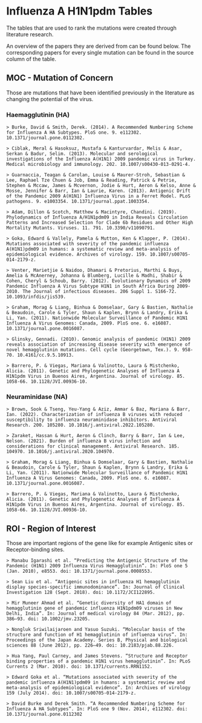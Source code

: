 # Influenza A H1N1pdm Tables

The tables that are used to rank the mutations were created through literature research.

An overview of the papers they are derived from can be found below. The corresponding papers for every single mutation can be found in the source column of the table.


## MOC - Mutation of Concern

Those are mutations that have been identified previously in the literature as changing the potential of the virus. 

### Haemagglutinin (HA)

    > Burke, David & Smith, Derek. (2014). A Recommended Numbering Scheme for Influenza A HA Subtypes. PloS one. 9. e112302. 10.1371/journal.pone.0112302. 

    > Ciblak, Meral & Hasoksuz, Mustafa & Kanturvardar, Melis & Asar, Serkan & Badur, Selim. (2013). Molecular and serological investigations of the Influenza A(H1N1) 2009 pandemic virus in Turkey. Medical microbiology and immunology. 202. 10.1007/s00430-013-0291-4. 

    > Guarnaccia, Teagan & Carolan, Louise & Maurer-Stroh, Sebastian & Lee, Raphael Tze Chuen & Job, Emma & Reading, Patrick & Petrie, Stephen & Mccaw, James & Mcvernon, Jodie & Hurt, Aeron & Kelso, Anne & Mosse, Jennifer & Barr, Ian & Laurie, Karen. (2013). Antigenic Drift of the Pandemic 2009 A(H1N1) Influenza Virus in a Ferret Model. PLoS pathogens. 9. e1003354. 10.1371/journal.ppat.1003354. 

    > Adam, Dillon & Scotch, Matthew & Macintyre, Chandini. (2019). Phylodynamics of Influenza A/H1N1pdm09 in India Reveals Circulation Patterns and Increased Selection for Clade 6b Residues and Other High Mortality Mutants. Viruses. 11. 791. 10.3390/v11090791. 

    > Goka, Edward & Vallely, Pamela & Mutton, Ken & Klapper, P. (2014). Mutations associated with severity of the pandemic influenza A(H1N1)pdm09 in humans: a systematic review and meta-analysis of epidemiological evidence. Archives of virology. 159. 10.1007/s00705-014-2179-z. 

    > Venter, Marietjie & Naidoo, Dhamari & Pretorius, Marthi & Buys, Amelia & McAnerney, Johanna & Blumberg, Lucille & Madhi, Shabir & Cohen, Cheryl & Schoub, Barry. (2012). Evolutionary Dynamics of 2009 Pandemic Influenza A Virus Subtype H1N1 in South Africa During 2009-2010. The Journal of infectious diseases. 206 Suppl 1. S166-72. 10.1093/infdis/jis539. 

    > Graham, Morag & Liang, Binhua & Domselaar, Gary & Bastien, Nathalie & Beaudoin, Carole & Tyler, Shaun & Kaplen, Brynn & Landry, Erika & Li, Yan. (2011). Nationwide Molecular Surveillance of Pandemic H1N1 Influenza A Virus Genomes: Canada, 2009. PloS one. 6. e16087. 10.1371/journal.pone.0016087. 

    > Glinsky, Gennadi. (2010). Genomic analysis of pandemic (H1N1) 2009 reveals association of increasing disease severity with emergence of novel hemagglutinin mutations. Cell cycle (Georgetown, Tex.). 9. 958-70. 10.4161/cc.9.5.10913. 

    > Barrero, P. & Viegas, Mariana & Valinotto, Laura & Mistchenko, Alicia. (2011). Genetic and Phylogenetic Analyses of Influenza A H1N1pdm Virus in Buenos Aires, Argentina. Journal of virology. 85. 1058-66. 10.1128/JVI.00936-10. 

### Neuraminidase (NA)

    > Brown, Sook & Tseng, Yeu-Yang & Aziz, Ammar & Baz, Mariana & Barr, Ian. (2022). Characterization of influenza B viruses with reduced susceptibility to influenza neuraminidase inhibitors. Antiviral Research. 200. 105280. 10.1016/j.antiviral.2022.105280. 

    > Zaraket, Hassan & Hurt, Aeron & Clinch, Barry & Barr, Ian & Lee, Nelson. (2021). Burden of influenza B virus infection and considerations for clinical management. Antiviral Research. 185. 104970. 10.1016/j.antiviral.2020.104970. 

    > Graham, Morag & Liang, Binhua & Domselaar, Gary & Bastien, Nathalie & Beaudoin, Carole & Tyler, Shaun & Kaplen, Brynn & Landry, Erika & Li, Yan. (2011). Nationwide Molecular Surveillance of Pandemic H1N1 Influenza A Virus Genomes: Canada, 2009. PloS one. 6. e16087. 10.1371/journal.pone.0016087. 

    > Barrero, P. & Viegas, Mariana & Valinotto, Laura & Mistchenko, Alicia. (2011). Genetic and Phylogenetic Analyses of Influenza A H1N1pdm Virus in Buenos Aires, Argentina. Journal of virology. 85. 1058-66. 10.1128/JVI.00936-10. 


## ROI - Region of Interest

Those are important regions of the gene like for example Antigenic sites or Receptor-binding sites.

    > Manabu Igarashi et al. “Predicting the Antigenic Structure of the Pandemic (H1N1) 2009 Influenza Virus Hemagglutinin”. In: PloS one 5 (Jan. 2010), e8553. doi: 10.1371/journal.pone.0008553.

    > Sean Liu et al. “Antigenic sites in influenza H1 hemagglutinin display species-specific immunodominance”. In: Journal of Clinical Investigation 128 (Sept. 2018). doi: 10.1172/JCI122895.

    > Mir Muneer Ahmad et al. “Genetic diversity of HA1 domain of hemagglutinin gene of pandemic influenza H1N1pdm09 viruses in New Delhi, India”. In: Journal of medical virology 84 (Mar. 2012), pp. 386–93. doi: 10.1002/jmv.23205.

    > Nongluk Sriwilaijaroen and Yasuo Suzuki. “Molecular basis of the structure and function of H1 hemagglutinin of influenza virus”. In: Proceedings of the Japan Academy. Series B, Physical and biological sciences 88 (June 2012), pp. 226–49. doi: 10.2183/pjab.88.226.

    > Hua Yang, Paul Carney, and James Stevens. “Structure and Receptor binding properties of a pandemic H1N1 virus hemagglutinin”. In: PLoS Currents 2 (Mar. 2010). doi: 10.1371/currents.RRN1152.

    > Edward Goka et al. “Mutations associated with severity of the pandemic influenza A(H1N1)pdm09 in humans: a systematic review and meta-analysis of epidemiological evidence”. In: Archives of virology 159 (July 2014). doi: 10.1007/s00705-014-2179-z.

    > David Burke and Derek Smith. “A Recommended Numbering Scheme for Influenza A HA Subtypes”. In: PloS one 9 (Nov. 2014), e112302. doi: 10.1371/journal.pone.0112302

